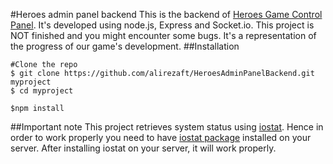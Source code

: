 #Heroes admin panel backend
This is the backend of [Heroes Game Control Panel](https://github.com/alirezaft/HeroesAdminPanel). It's developed using node.js, Express and Socket.io. This project is NOT finished and you might encounter some bugs. It's a representation of the progress of our game's development.
##Installation
```
#Clone the repo
$ git clone https://github.com/alirezaft/HeroesAdminPanelBackend.git myproject
$ cd myproject

$npm install
```
##Important note
This project retrieves system status using [iostat](https://github.com/temsa/node-iostat). Hence in order to work properly you need to have [iostat package](http://sebastien.godard.pagesperso-orange.fr/man_iostat.html) installed on your server. After installing iostat on your server, it will work properly.